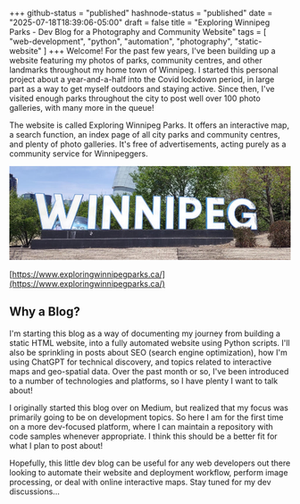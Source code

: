 +++
github-status = "published"
hashnode-status = "published"
date = "2025-07-18T18:39:06-05:00"
draft = false
title = "Exploring Winnipeg Parks - Dev Blog for a Photography and Community Website"
tags = [ "web-development", "python", "automation", "photography", "static-website" ]
+++
Welcome! For the past few years, I've been building up a website featuring my photos of parks, community centres, and other landmarks throughout my home town of Winnipeg. I started this personal project about a year-and-a-half into the Covid lockdown period, in large part as a way to get myself outdoors and staying active. Since then, I've visited enough parks throughout the city to post well over 100 photo galleries, with many more in the queue!

The website is called Exploring Winnipeg Parks. It offers an interactive map, a search function, an index page of all city parks and community centres, and plenty of photo galleries. It's free of advertisements, acting purely as a community service for Winnipeggers.

![Winnipeg Sign at The Forks](images/the-forks-winnipeg-sign.jpg "Winnipeg Sign at The Forks")

[https://www.exploringwinnipegparks.ca/](https://www.exploringwinnipegparks.ca/)

## Why a Blog?

I'm starting this blog as a way of documenting my journey from building a static HTML website, into a fully automated website using Python scripts. I'll also be sprinkling in posts about SEO (search engine optimization), how I'm using ChatGPT for technical discovery, and topics related to interactive maps and geo-spatial data. Over the past month or so, I've been introduced to a number of technologies and platforms, so I have plenty I want to talk about!

I originally started this blog over on Medium, but realized that my focus was primarily going to be on development topics. So here I am for the first time on a more dev-focused platform, where I can maintain a repository with code samples whenever appropriate. I think this should be a better fit for what I plan to post about!

Hopefully, this little dev blog can be useful for any web developers out there looking to automate their website and deployment workflow, perform image processing, or deal with online interactive maps. Stay tuned for my dev discussions...
